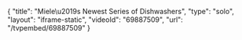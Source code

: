 {
    "title": "Miele\u2019s Newest Series of Dishwashers",
    "type": "solo",
    "layout": "iframe-static",
    "videoId": "69887509",
    "url": "\/tvpembed\/69887509"
}